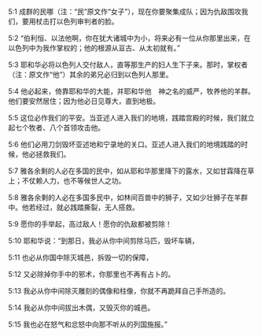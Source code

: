 <a id="1"></a>5:1  成群的民哪（注：“民”原文作“女子”），现在你要聚集成队；因为仇敌围攻我们，要用杖击打以色列审判者的脸。  

<a id="2"></a>5:2  “伯利恒、以法他啊，你在犹大诸城中为小，将来必有一位从你那里出来，在以色列中为我作掌权的；他的根源从亘古、从太初就有。”  

<a id="3"></a>5:3  耶和华必将以色列人交付敌人，直等那生产的妇人生下子来。那时，掌权者（注：原文作“他”）其余的弟兄必归到以色列人那里。  

<a id="4"></a>5:4  他必起来，倚靠耶和华的大能，并耶和华他　神之名的威严，牧养他的羊群。他们要安然居住；因为他必日见尊大，直到地极。  

<a id="5"></a>5:5  这位必作我们的平安。当亚述人进入我们的地境，践踏宫殿的时候，我们就立起七个牧者、八个首领攻击他。  

<a id="6"></a>5:6  他们必用刀剑毁坏亚述地和宁录地的关口。亚述人进入我们的地境践踏的时候，他必拯救我们。  

<a id="7"></a>5:7  雅各余剩的人必在多国的民中，如从耶和华那里降下的露水，又如甘霖降在草上；不仗赖人力，也不等候世人之功。  

<a id="8"></a>5:8  雅各余剩的人必在多国多民中，如林间百兽中的狮子，又如少壮狮子在羊群中。他若经过，就必践踏撕裂，无人搭救。  

<a id="9"></a>5:9  愿你的手举起，高过敌人！愿你的仇敌都被剪除！  

<a id="10"></a>5:10  耶和华说：“到那日，我必从你中间剪除马匹，毁坏车辆，  

<a id="11"></a>5:11  也必从你国中除灭城邑，拆毁一切的保障，  

<a id="12"></a>5:12  又必除掉你手中的邪术，你那里也不再有占卜的。  

<a id="13"></a>5:13  我必从你中间除灭雕刻的偶像和柱像，你就不再跪拜自己手所造的。  

<a id="14"></a>5:14  我必从你中间拔出木偶，又毁灭你的城邑。  

<a id="15"></a>5:15  我也必在怒气和忿怒中向那不听从的列国施报。”  
